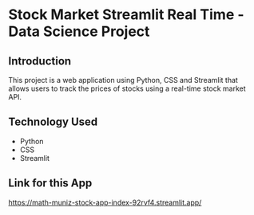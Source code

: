 # Stock Market Streamlit Real Time - Data Science Project

## Introduction 
This project is a web application using Python, CSS and Streamlit that allows users to track the prices of stocks using a real-time stock market API. 

## Technology Used

- Python
- CSS
- Streamlit

## Link for this App
https://math-muniz-stock-app-index-92rvf4.streamlit.app/
